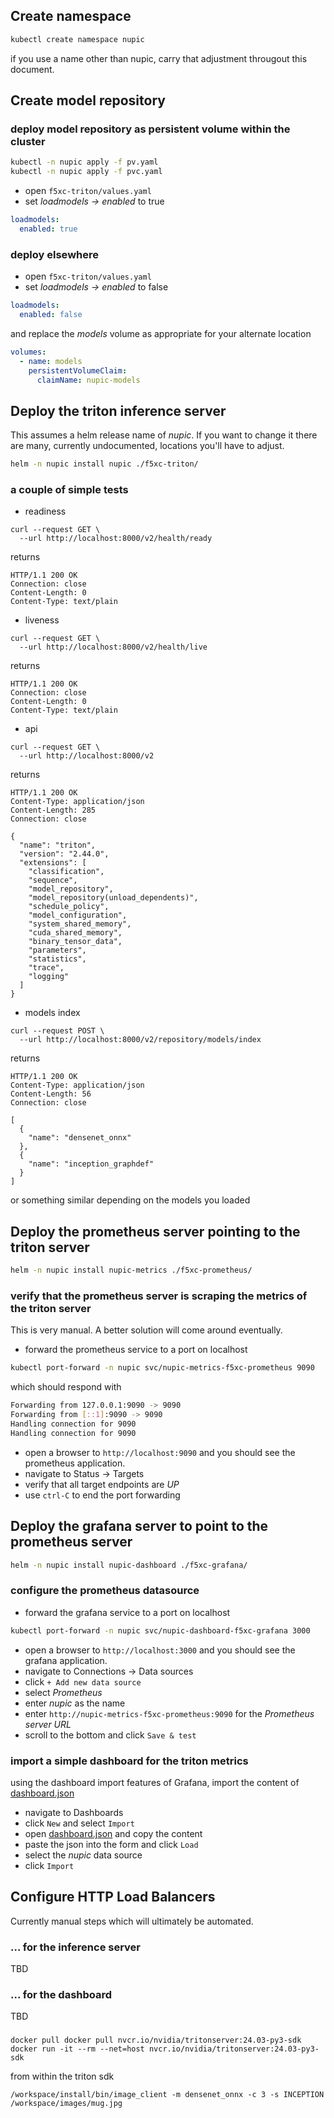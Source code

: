 
## Create namespace
```bash
kubectl create namespace nupic
```
if you use a name other than nupic, carry that adjustment througout this document.

## Create model repository
### deploy model repository as persistent volume within the cluster
```bash
kubectl -n nupic apply -f pv.yaml
kubectl -n nupic apply -f pvc.yaml
```
- open `f5xc-triton/values.yaml`
- set *loadmodels -> enabled* to true
```yaml
loadmodels:
  enabled: true
```
### deploy elsewhere 
- open `f5xc-triton/values.yaml`
- set *loadmodels -> enabled* to false
```yaml
loadmodels:
  enabled: false
```
and replace the *models* volume as appropriate for your alternate location 
```yaml
volumes: 
  - name: models
    persistentVolumeClaim:
      claimName: nupic-models
```


## Deploy the triton inference server
This assumes a helm release name of *nupic*. If you want to change it there are many, currently undocumented, locations you'll have to adjust.
```bash
helm -n nupic install nupic ./f5xc-triton/
```
### a couple of simple tests
- readiness
```shell
curl --request GET \
  --url http://localhost:8000/v2/health/ready
```
returns
```shell
HTTP/1.1 200 OK
Connection: close
Content-Length: 0
Content-Type: text/plain
```

- liveness
```shell
curl --request GET \
  --url http://localhost:8000/v2/health/live
```
returns
```shell
HTTP/1.1 200 OK
Connection: close
Content-Length: 0
Content-Type: text/plain
```

- api
```shell
curl --request GET \
  --url http://localhost:8000/v2
```
returns
```shell
HTTP/1.1 200 OK
Content-Type: application/json
Content-Length: 285
Connection: close

{
  "name": "triton",
  "version": "2.44.0",
  "extensions": [
    "classification",
    "sequence",
    "model_repository",
    "model_repository(unload_dependents)",
    "schedule_policy",
    "model_configuration",
    "system_shared_memory",
    "cuda_shared_memory",
    "binary_tensor_data",
    "parameters",
    "statistics",
    "trace",
    "logging"
  ]
}
```

- models index
```shell
curl --request POST \
  --url http://localhost:8000/v2/repository/models/index

```
returns
```shell
HTTP/1.1 200 OK
Content-Type: application/json
Content-Length: 56
Connection: close

[
  {
    "name": "densenet_onnx"
  },
  {
    "name": "inception_graphdef"
  }
]
```
or something similar depending on the models you loaded

## Deploy the prometheus server pointing to the triton server

```bash
helm -n nupic install nupic-metrics ./f5xc-prometheus/
```
### verify that the prometheus server is scraping the metrics of the triton server
This is very manual. A better solution will come around eventually.
- forward the prometheus service to a port on localhost
```bash
kubectl port-forward -n nupic svc/nupic-metrics-f5xc-prometheus 9090
```
which should respond with 
```bash
Forwarding from 127.0.0.1:9090 -> 9090
Forwarding from [::1]:9090 -> 9090
Handling connection for 9090
Handling connection for 9090
```
- open a browser to `http://localhost:9090` and you should see the prometheus application.
- navigate to Status -> Targets
- verify that all target endpoints are *UP*
- use `ctrl-C` to end the port forwarding


## Deploy the grafana server to point to the prometheus server

```bash
helm -n nupic install nupic-dashboard ./f5xc-grafana/
```

### configure the prometheus datasource 

- forward the grafana service to a port on localhost
```bash
kubectl port-forward -n nupic svc/nupic-dashboard-f5xc-grafana 3000
```
- open a browser to `http://localhost:3000` and you should see the grafana application.
- navigate to Connections -> Data sources
- click `+ Add new data source`
- select *Prometheus*
- enter *nupic* as the name
- enter `http://nupic-metrics-f5xc-prometheus:9090` for the *Prometheus server URL*
- scroll to the bottom and click `Save & test`

### import a simple dashboard for the triton metrics

using the dashboard import features of Grafana, import the content of [dashboard.json](./dashboard.json)
- navigate to Dashboards
- click `New` and select `Import`
- open [dashboard.json](./dashboard.json) and copy the content
- paste the json into the form and click `Load`
- select the *nupic* data source 
- click `Import`

## Configure HTTP Load Balancers
Currently manual steps which will ultimately be automated.
### ... for the inference server
TBD
### ... for the dashboard
TBD


###
```shell
docker pull docker pull nvcr.io/nvidia/tritonserver:24.03-py3-sdk
docker run -it --rm --net=host nvcr.io/nvidia/tritonserver:24.03-py3-sdk
```
from within the triton sdk
```shell
/workspace/install/bin/image_client -m densenet_onnx -c 3 -s INCEPTION /workspace/images/mug.jpg
```